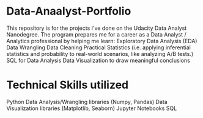 # Data-Anaalyst-Portfolio
This repository is for the projects I've done on the Udacity Data Analyst Nanodegree.  The program prepares me for a career as a Data Analyst / Analytics professional by helping me learn:  Exploratory Data Analysis (EDA) Data Wrangling Data Cleaning Practical Statistics (i.e. applying inferential statistics and probability to real-world scenarios, like analyzing A/B tests.) SQL for Data Analysis Data Visualization to draw meaningful conclusions 

# Technical Skills utilized

Python
Data Analysis/Wrangling libraries (Numpy, Pandas)
Data Visualization libraries (Matplotlib, Seaborn) 
Jupyter Notebooks
SQL
